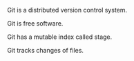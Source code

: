 Git is a distributed version control system.

Git is free software.

Git has a mutable index called stage.

Git tracks changes of files.